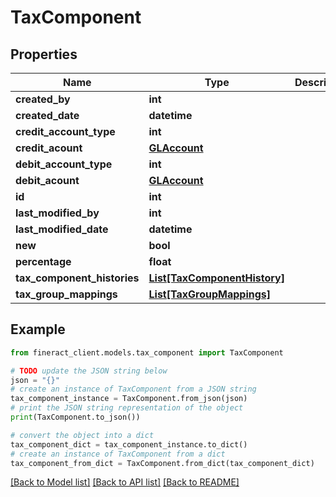 # TaxComponent


## Properties

Name | Type | Description | Notes
------------ | ------------- | ------------- | -------------
**created_by** | **int** |  | [optional] 
**created_date** | **datetime** |  | [optional] 
**credit_account_type** | **int** |  | [optional] 
**credit_acount** | [**GLAccount**](GLAccount.md) |  | [optional] 
**debit_account_type** | **int** |  | [optional] 
**debit_acount** | [**GLAccount**](GLAccount.md) |  | [optional] 
**id** | **int** |  | [optional] 
**last_modified_by** | **int** |  | [optional] 
**last_modified_date** | **datetime** |  | [optional] 
**new** | **bool** |  | [optional] 
**percentage** | **float** |  | [optional] 
**tax_component_histories** | [**List[TaxComponentHistory]**](TaxComponentHistory.md) |  | [optional] 
**tax_group_mappings** | [**List[TaxGroupMappings]**](TaxGroupMappings.md) |  | [optional] 

## Example

```python
from fineract_client.models.tax_component import TaxComponent

# TODO update the JSON string below
json = "{}"
# create an instance of TaxComponent from a JSON string
tax_component_instance = TaxComponent.from_json(json)
# print the JSON string representation of the object
print(TaxComponent.to_json())

# convert the object into a dict
tax_component_dict = tax_component_instance.to_dict()
# create an instance of TaxComponent from a dict
tax_component_from_dict = TaxComponent.from_dict(tax_component_dict)
```
[[Back to Model list]](../README.md#documentation-for-models) [[Back to API list]](../README.md#documentation-for-api-endpoints) [[Back to README]](../README.md)


